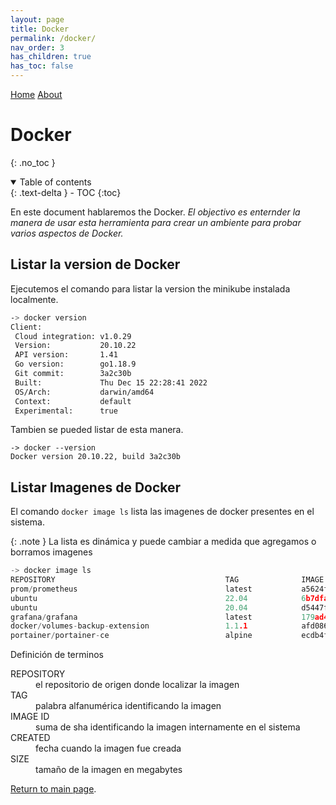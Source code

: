 ```yaml
---
layout: page
title: Docker
permalink: /docker/
nav_order: 3
has_children: true
has_toc: false
---
```


[comment]: # (Adds topnav bar above the main image)
<div class="topnav">
 <a class="active" href="../index">Home</a>
 <a href="../about">About</a>
</div> 

# Docker
{: .no_toc }

<details open markdown="block">
  <summary>
    Table of contents
  </summary>
  {: .text-delta }
- TOC
{:toc}
</details>

En este document hablaremos the Docker.
_El objectivo es enternder la manera de usar esta herramienta para crear un ambiente para probar varios aspectos de Docker._

## Listar la version de Docker 

Ejecutemos el comando para listar la version the minikube instalada localmente.

```bash
-> docker version
Client:
 Cloud integration: v1.0.29
 Version:           20.10.22
 API version:       1.41
 Go version:        go1.18.9
 Git commit:        3a2c30b
 Built:             Thu Dec 15 22:28:41 2022
 OS/Arch:           darwin/amd64
 Context:           default
 Experimental:      true
```

Tambien se pueded listar de esta manera.
```
-> docker --version
Docker version 20.10.22, build 3a2c30b
```

## Listar Imagenes de Docker

El comando `docker image ls` lista las imagenes de docker presentes en el sistema.

{: .note }
La lista es dinámica y puede cambiar a medida que agregamos o borramos imagenes

```c
-> docker image ls
REPOSITORY                                      TAG              IMAGE ID       CREATED         SIZE
prom/prometheus                                 latest           a5624f16ebec   2 months ago    223MB
ubuntu                                          22.04            6b7dfa7e8fdb   2 months ago    77.8MB
ubuntu                                          20.04            d5447fc01ae6   2 months ago    72.8MB
grafana/grafana                                 latest           179ad45e2c74   2 months ago    315MB
docker/volumes-backup-extension                 1.1.1            afd08623b0ee   2 months ago    118MB
portainer/portainer-ce                          alpine           ecdb4fbad999   3 months ago    292MB
```

Definición de terminos

<div class="code-example" markdown="1">
<dl>
<dt>REPOSITORY</dt>
<dd>el repositorio de origen donde localizar la imagen</dd>
<dt>TAG</dt>
<dd>palabra alfanumérica identificando la imagen</dd>
<dt>IMAGE ID</dt>
<dd>suma de sha identificando la imagen internamente en el sistema</dd>
<dt>CREATED</dt>
<dd>fecha cuando la imagen fue creada</dd>
<dt>SIZE</dt>
<dd>tamaño de la imagen en megabytes</dd>
</dl>
</div>

[Return to main page]({{site.baseurl}}/).